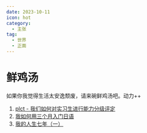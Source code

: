 ```yaml
---
date: 2023-10-11
icon: hot
category:
  - 主张
tag:
  - 世界
  - 正面
---
```


# 鲜鸡汤

如果你我觉得生活太安逸颓废，请来碗鲜鸡汤吧。动力++

1. [plct - 我们如何对实习生进行能力分级评定](https://github.com/plctlab/weloveinterns/blob/master/how-do-we-rank-interns.md)
2. [我如何用三个月入门日语](numbbbbb.com/2016/07/04/20160704_我如何用三个月入门日语/)
3. [我的人生七年（一）](https://hurricane618.me/2022/11/27/seven-years-of-my-life1/)
